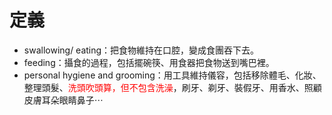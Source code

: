 # 定義
- swallowing/ eating：把食物維持在口腔，變成食團吞下去。
- feeding：攝食的過程，包括擺碗筷、用食器把食物送到嘴巴裡。
- personal hygiene and grooming：用工具維持儀容，包括移除體毛、化妝、整理頭髮、<font color=#ff0000>洗頭吹頭算，但不包含洗澡</font>，刷牙、剃牙、裝假牙、用香水、照顧皮膚耳朵眼睛鼻子⋯
